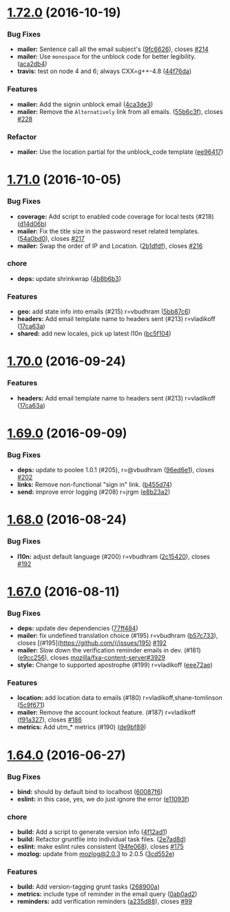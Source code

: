 <a name="1.72.0"></a>
# [1.72.0](https://github.com/mozilla/fxa-auth-mailer/compare/v1.71.0...v1.72.0) (2016-10-19)


### Bug Fixes

* **mailer:** Sentence call all the email subject's ([9fc6626](https://github.com/mozilla/fxa-auth-mailer/commit/9fc6626)), closes [#214](https://github.com/mozilla/fxa-auth-mailer/issues/214)
* **mailer:** Use `monospace` for the unblock code for better legibility. ([aca2db4](https://github.com/mozilla/fxa-auth-mailer/commit/aca2db4))
* **travis:** test on node 4 and 6; always CXX=g++-4.8 ([44f76da](https://github.com/mozilla/fxa-auth-mailer/commit/44f76da))

### Features

* **mailer:** Add the signin unblock email ([4ca3de3](https://github.com/mozilla/fxa-auth-mailer/commit/4ca3de3))
* **mailer:** Remove the `Alternatively` link from all emails. ([55b6c3f](https://github.com/mozilla/fxa-auth-mailer/commit/55b6c3f)), closes [#228](https://github.com/mozilla/fxa-auth-mailer/issues/228)

### Refactor

* **mailer:** Use the location partial for the unblock_code template ([ee96417](https://github.com/mozilla/fxa-auth-mailer/commit/ee96417))



<a name="1.71.0"></a>
# [1.71.0](https://github.com/mozilla/fxa-auth-mailer/compare/v1.69.0...v1.71.0) (2016-10-05)


### Bug Fixes

* **coverage:** Add script to enabled code coverage for local tests (#218) ([d14d06b](https://github.com/mozilla/fxa-auth-mailer/commit/d14d06b))
* **mailer:** Fix the title size in the password reset related templates. ([54a0bd0](https://github.com/mozilla/fxa-auth-mailer/commit/54a0bd0)), closes [#217](https://github.com/mozilla/fxa-auth-mailer/issues/217)
* **mailer:** Swap the order of IP and Location. ([2b1dfdf](https://github.com/mozilla/fxa-auth-mailer/commit/2b1dfdf)), closes [#216](https://github.com/mozilla/fxa-auth-mailer/issues/216)

### chore

* **deps:** update shrinkwrap ([4b8b6b3](https://github.com/mozilla/fxa-auth-mailer/commit/4b8b6b3))

### Features

* **geo:** add state info into emails (#215) r=vbudhram ([5bb87c6](https://github.com/mozilla/fxa-auth-mailer/commit/5bb87c6))
* **headers:** Add email template name to headers sent (#213) r=vladikoff ([17ca63a](https://github.com/mozilla/fxa-auth-mailer/commit/17ca63a))
* **shared:** add new locales, pick up latest l10n ([bc5f104](https://github.com/mozilla/fxa-auth-mailer/commit/bc5f104))



<a name="1.70.0"></a>
# [1.70.0](https://github.com/mozilla/fxa-auth-mailer/compare/v1.69.0...v1.70.0) (2016-09-24)


### Features

* **headers:** Add email template name to headers sent (#213) r=vladikoff ([17ca63a](https://github.com/mozilla/fxa-auth-mailer/commit/17ca63a))



<a name="1.69.0"></a>
# [1.69.0](https://github.com/mozilla/fxa-auth-mailer/compare/v1.68.0...v1.69.0) (2016-09-09)


### Bug Fixes

* **deps:** update to poolee 1.0.1 (#205), r=@vbudhram ([96ed6e1](https://github.com/mozilla/fxa-auth-mailer/commit/96ed6e1)), closes [#202](https://github.com/mozilla/fxa-auth-mailer/issues/202)
* **links:** Remove non-functional "sign in" link. ([b455d74](https://github.com/mozilla/fxa-auth-mailer/commit/b455d74))
* **send:** improve error logging (#208) r=jrgm ([e8b23a2](https://github.com/mozilla/fxa-auth-mailer/commit/e8b23a2))



<a name="1.68.0"></a>
# [1.68.0](https://github.com/mozilla/fxa-auth-mailer/compare/v1.67.0...v1.68.0) (2016-08-24)


### Bug Fixes

* **l10n:** adjust default language (#200) r=vbudhram ([2c15420](https://github.com/mozilla/fxa-auth-mailer/commit/2c15420)), closes [#192](https://github.com/mozilla/fxa-auth-mailer/issues/192)



<a name="1.67.0"></a>
# [1.67.0](https://github.com/mozilla/fxa-auth-mailer/compare/v1.64.0...v1.67.0) (2016-08-11)


### Bug Fixes

* **deps:** update dev dependencies ([77ff484](https://github.com/mozilla/fxa-auth-mailer/commit/77ff484))
* **mailer:** fix undefined translation choice (#195) r=vbudhram ([b57c733](https://github.com/mozilla/fxa-auth-mailer/commit/b57c733)), closes [(#195](https://github.com/(/issues/195) [#192](https://github.com/mozilla/fxa-auth-mailer/issues/192)
* **mailer:** Slow down the verification reminder emails in dev. (#181) ([e9cc256](https://github.com/mozilla/fxa-auth-mailer/commit/e9cc256)), closes [mozilla/fxa-content-server#3929](https://github.com/mozilla/fxa-content-server/issues/3929)
* **style:** Change to supported apostrophe (#199) r=vladikoff ([eee72ae](https://github.com/mozilla/fxa-auth-mailer/commit/eee72ae))

### Features

* **location:** add location data to emails (#180) r=vladikoff,shane-tomlinson ([5c9f671](https://github.com/mozilla/fxa-auth-mailer/commit/5c9f671))
* **mailer:** Remove the account lockout feature. (#187) r=vladikoff ([f91a327](https://github.com/mozilla/fxa-auth-mailer/commit/f91a327)), closes [#186](https://github.com/mozilla/fxa-auth-mailer/issues/186)
* **metrics:** Add utm_* metrics (#190) ([de9bf89](https://github.com/mozilla/fxa-auth-mailer/commit/de9bf89))



<a name="1.64.0"></a>
# [1.64.0](https://github.com/mozilla/fxa-auth-mailer/compare/v1.63.0...v1.64.0) (2016-06-27)


### Bug Fixes

* **bind:** should by default bind to localhost ([60087f6](https://github.com/mozilla/fxa-auth-mailer/commit/60087f6))
* **eslint:** in this case, yes, we do just ignore the error ([e11093f](https://github.com/mozilla/fxa-auth-mailer/commit/e11093f))

### chore

* **build:** Add a script to generate version info ([4f12ad1](https://github.com/mozilla/fxa-auth-mailer/commit/4f12ad1))
* **build:** Refactor gruntfile into individual task files. ([2e7ad8d](https://github.com/mozilla/fxa-auth-mailer/commit/2e7ad8d))
* **eslint:** make eslint rules consistent ([94fe068](https://github.com/mozilla/fxa-auth-mailer/commit/94fe068)), closes [#175](https://github.com/mozilla/fxa-auth-mailer/issues/175)
* **mozlog:** update from mozlog@2.0.3 to 2.0.5 ([3cd552e](https://github.com/mozilla/fxa-auth-mailer/commit/3cd552e))

### Features

* **build:** Add version-tagging grunt tasks ([268900a](https://github.com/mozilla/fxa-auth-mailer/commit/268900a))
* **metrics:** include type of reminder in the email query ([0ab0ad2](https://github.com/mozilla/fxa-auth-mailer/commit/0ab0ad2))
* **reminders:** add verification reminders ([a235d88](https://github.com/mozilla/fxa-auth-mailer/commit/a235d88)), closes [#99](https://github.com/mozilla/fxa-auth-mailer/issues/99)



